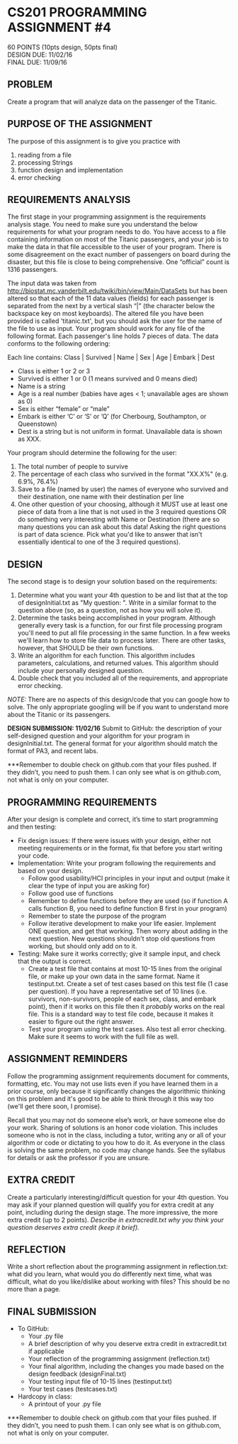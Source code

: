 # CS201 PROGRAMMING ASSIGNMENT #4  
60  POINTS   (10pts design, 50pts final)  
DESIGN DUE: 11/02/16  
FINAL DUE: 11/09/16  

## PROBLEM 
Create a program that will analyze data on the passenger of the Titanic. 

## PURPOSE OF THE ASSIGNMENT
The purpose of this assignment is to give you practice with

1. reading from a file
2. processing Strings
3. function design and implementation
4. error checking

## REQUIREMENTS ANALYSIS
The first stage in your programming assignment is the requirements analysis stage.
 You need to make sure you understand the below requirements for what your program needs to do. You have access to
 a file containing information on most of the Titanic passengers, and your job is to make the data in that file
 accessible to the user of your program.  There is some disagreement on the exact number of passengers on board during
 the disaster, but this file is close to being comprehensive. One “official” count is 1316 passengers.

The input data was taken from http://biostat.mc.vanderbilt.edu/twiki/bin/view/Main/DataSets but has been altered
so that each of the 11 data values (fields) for each passenger is separated from the next by a vertical slash “|”
(the character below the backspace key on most keyboards).  The altered file you have been provided is called
'titanic.txt', but you should ask the user for the name of the file to use as input. Your program should work for any
 file of the following format.  Each passenger's line holds 7 pieces of data.  The data conforms to the following ordering:

Each line contains: Class | Survived | Name |  Sex | Age | Embark | Dest  
* Class is either 1 or 2 or 3  
* Survived is either 1 or 0  (1 means survived and 0 means died)  
* Name is a string  
* Age is a real number  (babies have ages < 1; unavailable ages are shown as 0)  
* Sex is either “female” or “male”  
* Embark is either ‘C’ or ‘S’ or ’Q’  (for Cherbourg, Southampton, or Queenstown)  
* Dest is a string but is not uniform in format. Unavailable data is shown as XXX.  

Your program should determine the following for the user:

1. The total number of people to survive
2. The percentage of each class who survived in the format "XX.X%" (e.g. 6.9%, 76.4%) 
3. Save to a file (named by user) the names of everyone who survived and their destination, one name with their destination per line
4. One other question of your choosing, although it MUST use at least one piece of data from a line that is not used
in the 3 required questions OR do something very interesting with Name or Destination (there are so many questions you
can ask about this data! Asking the right questions is part of data science. Pick what you'd like to answer that isn't
essentially identical to one of the 3 required questions).

## DESIGN
The second stage is to design your solution based on the requirements:

1. Determine what you want your 4th question to be and list that at the top of designInitial.txt as "My question: ".
 Write in a similar format to the question above (so, as a question, not as how you will solve it).
2. Determine the tasks being accomplished in your program. Although generally every task is a function, for our first
 file processing program you'll need to put all file processing in the same function. In a few weeks we'll learn how to
 store file data to process later. There are other tasks, however, that SHOULD be their own functions.
3. Write an algorithm for each function. This algorithm includes parameters, calculations, and returned values.
This algorithm should include your personally designed question.
4. Double check that you included all of the requirements, and appropriate error checking.

*NOTE:* There are no aspects of this design/code that you can google how to solve. The only appropriate googling will
 be if you want to understand more about the Titanic or its passengers.

**DESIGN SUBMISSION: 11/02/16**
Submit to GitHub: the description of your self-designed question and your algorithm for your program in
designInitial.txt. The general format for your algorithm should match the format of PA3, and recent labs.

***Remember to double check on github.com that your files pushed. If they didn’t, you need to push them.
 I can only see what is on github.com, not what is only on your computer.


## PROGRAMMING REQUIREMENTS
After your design is complete and correct, it’s time to start programming and then testing:

* Fix design issues: If there were issues with your design, either not meeting requirements or in the format, fix that
before you start writing your code.
* Implementation: Write your program following the requirements and based on your design.
  * Follow good usability/HCI principles in your input and output (make it clear the type of input you are asking for)
  * Follow good use of functions
  * Remember to define functions before they are used (so if function A calls function B, you need to define function
  B first in your program)
  * Remember to state the purpose of the program
  * Follow iterative development to make your life easier. Implement ONE question, and get that working. Then worry
   about adding in the next question. New questions shouldn't stop old questions from working, but should only add on to it.
* Testing: Make sure it works correctly; give it sample input, and check that the output is correct.
  * Create a test file that contains at most 10-15 lines from the original file, or make up your own data in the same
  format. Name it testinput.txt. Create a set of test cases based on this test file (1 case per question). If you have
   a representative set of 10 lines (i.e. survivors, non-survivors, people of each sex, class, and embark point), then
    if it works on this file then it *probably* works on the real file. This is a standard way to test file code, because
     it makes it easier to figure out the right answer.
  * Test your program using the test cases. Also test all error checking. Make sure it seems to work with the full file as well.

## ASSIGNMENT REMINDERS
Follow the programming assignment requirements document for comments, formatting, etc. You may not use lists even if
 you have learned them in a prior course, only because it significantly changes the algorithmic thinking on this problem
  and it's good to be able to think through it this way too (we'll get there soon, I promise).

Recall that you may not do someone else’s work, or have someone else do your work. Sharing of solutions is an honor code
 violation. This includes someone who is not in the class, including a tutor, writing any or all of your algorithm or code
  or dictating to you how to do it. As everyone in the class is solving the same problem, no code may change hands. See the
  syllabus for details or ask the professor if you are unsure.

## EXTRA CREDIT 
Create a particularly interesting/difficult question for your 4th question. You may ask if your planned question will
 qualify you for extra credit at any point, including during the design stage. The more impressive, the more extra credit
 (up to 2 points). *Describe in extracredit.txt why you think your question deserves extra credit (keep it brief).*

## REFLECTION
Write a short reflection about the programming assignment in reflection.txt: what did you learn, what would you do
 differently next time, what was difficult, what do you like/dislike about working with files?  This should be no more than a page.

## FINAL SUBMISSION   
* To GitHub:
  * Your .py file
  * A brief description of why you deserve extra credit in extracredit.txt if applicable
  * Your reflection of the programming assignment (reflection.txt)
  * Your final algorithm, including the changes you made based on the design feedback (designFinal.txt)
  * Your testing input file of 10-15 lines (testinput.txt)
  * Your test cases (testcases.txt)
* Hardcopy in class:
  * A printout of your .py file

***Remember to double check on github.com that your files pushed. If they didn’t, you need to push them. I can only
 see what is on github.com, not what is only on your computer.


